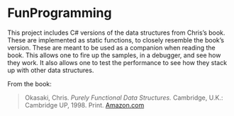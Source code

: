# FunProgramming
This project includes C# versions of the data structures from Chris’s book.
These are implemented as static functions, to closely resemble the book’s version.
These are meant to be used as a companion when reading the book. This allows one to fire up the samples, in a debugger, and see how they work. It also allows one to test the performance to see how they stack up with other data structures.

From the book:
>Okasaki, Chris. *Purely Functional Data Structures.* 
>Cambridge, U.K.: Cambridge UP, 1998. Print.
>[Amazon.com](https://www.amazon.com/Purely-Functional-Structures-Chris-Okasaki/dp/0521663504/)